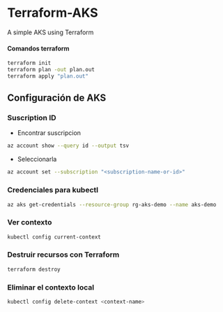 # Terraform-AKS
A simple AKS using Terraform

#### Comandos terraform
```bash
terraform init
terraform plan -out plan.out 
terraform apply "plan.out"
```

## Configuración de AKS 

### Suscription ID
- Encontrar suscripcion
```bash
az account show --query id --output tsv
```
- Seleccionarla
```bash
az account set --subscription "<subscription-name-or-id>"
```
### Credenciales para kubectl
```bash
az aks get-credentials --resource-group rg-aks-demo --name aks-demo
```
### Ver contexto
```bash
kubectl config current-context
```

### Destruir recursos con Terraform
```bash
terraform destroy
```

### Eliminar el contexto local
```bash
kubectl config delete-context <context-name>
```
